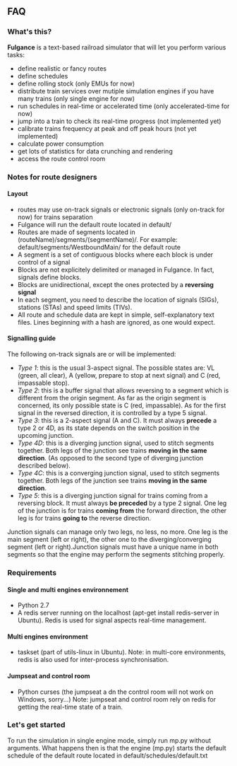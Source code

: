## FAQ 
### What's this?
**Fulgance** is a text-based railroad simulator that will let you perform various tasks:
- define realistic or fancy routes
- define schedules
- define rolling stock (only EMUs for now)
- distribute train services over mutiple simulation engines if you have many trains (only single engine for now)
- run schedules in real-time or accelerated time (only accelerated-time for now)
- jump into a train to check its real-time progress (not implemented yet)
- calibrate trains frequency at peak and off peak hours (not yet implemented)
- calculate power consumption
- get lots of statistics for data crunching and rendering
- access the route control room

### Notes for route designers
#### Layout
- routes may use on-track signals or electronic signals (only on-track for now) for trains separation
- Fulgance will run the default route located in default/ 
- Routes are made of segments located in (routeName)/segments/(segmentName)/. For example: default/segments/WestboundMain/ for the default route
- A segment is a set of contiguous blocks where each block is under control of a signal
- Blocks are not explicitely delimited or managed in Fulgance. In fact, signals define blocks.
- Blocks are unidirectional, except the ones protected by a **reversing signal** 
- In each segment, you need to describe the location of signals (SIGs), stations (STAs) and speed limits (TIVs). 
- All route and schedule data are kept in simple, self-explanatory text files. Lines beginning with a hash are ignored, as one would expect.
#### Signalling guide
The following on-track signals are or will be implemented:
- *Type 1*: this is the usual 3-aspect signal. The possible states are: VL (green, all clear), A (yellow, prepare to stop at next signal) and C (red, impassable stop).
- *Type 2*: this is a buffer signal that allows reversing to a segment which is different from the origin segment. As far as the origin segment is concerned, its only possible state is C (red, impassable). As for the first signal in the reversed direction, it is controlled by a type 5 signal.
- *Type 3*: this is a 2-aspect signal (A and C). It  must always **precede** a type 2 or 4D, as its state depends on the switch position in the upcoming junction.
- *Type 4D*: this is a diverging junction signal, used to stitch segments together. Both legs of the junction see trains **moving in the same direction**. (As opposed to the second type of diverging junction described below).
- *Type 4C*: this is a converging junction signal, used to stitch segments together. Both legs of the junction see trains **moving in the same direction**.
- *Type 5*: this is a diverging junction signal for trains coming from a reversing block. It must always **be preceded** by a type 2 signal. One leg of the junction is for trains **coming from** the forward direction, the other leg is for trains **going to** the reverse direction.

Junction signals can manage only two legs, no less, no more. One leg is the main segment (left or right), the other one to the diverging/converging segment (left or right).Junction signals must have a unique name in both segments so that the engine may perform the segments stitching properly.

### Requirements
#### Single and multi engines environnement
- Python 2.7
- A redis server running on the localhost (apt-get install redis-server in Ubuntu). Redis is used for signal aspects real-time management.
#### Multi engines environment
- taskset (part of utils-linux in Ubuntu).
Note: in multi-core environments, redis is also used for inter-process synchronisation.
#### Jumpseat and control room
- Python curses (the jumpseat a dn the control room will not work on Windows, sorry...)
Note: jumpseat and control room rely on redis for getting the real-time state of a train.

### Let's get started
To run the simulation in single engine mode, simply run mp.py without arguments. What happens then is that the engine (mp.py) starts the default schedule of the default route located in default/schedules/default.txt
